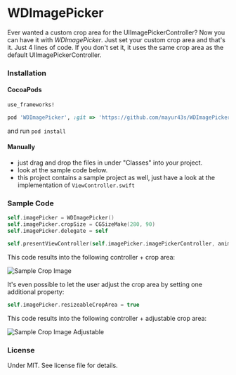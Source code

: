 WDImagePicker
=============
Ever wanted a custom crop area for the UIImagePickerController? Now you can have it with _WDImagePicker_. Just set your custom crop area and that's it. Just 4 lines of code. If you don't set it, it uses the same crop area as the default UIImagePickerController.

### Installation

#### CocoaPods

```ruby
use_frameworks!

pod 'WDImagePicker', :git => 'https://github.com/mayur43s/WDImagePicker.git', :commit => 'c12bbf223d08ab4040222cfca51e79ba9f23b70b'
```
and run `pod install`

#### Manually

- just drag and drop the files in under "Classes" into your project.
- look at the sample code below.
- this project contains a sample project as well, just have a look at the implementation of `ViewController.swift`

### Sample Code

```swift
self.imagePicker = WDImagePicker()
self.imagePicker.cropSize = CGSizeMake(280, 90)
self.imagePicker.delegate = self

self.presentViewController(self.imagePicker.imagePickerController, animated: true, completion: nil)
```

This code results into the following controller + crop area:

![Sample Crop Image](https://raw.githubusercontent.com/justwudi/WDImagePicker/master/screenshot1.png)

It's even possible to let the user adjust the crop area by setting one additional property:

```swift
self.imagePicker.resizeableCropArea = true
```

This code results into the following controller + adjustable crop area:

![Sample Crop Image Adjustable](https://raw.githubusercontent.com/justwudi/WDImagePicker/master/screenshot2.png)

### License
Under MIT. See license file for details.



